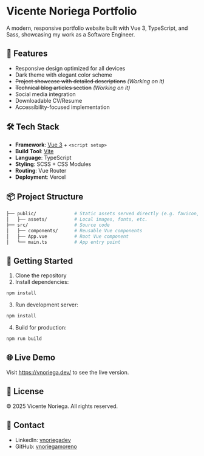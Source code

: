 # Vicente Noriega Portfolio

A modern, responsive portfolio website built with Vue 3, TypeScript, and Sass, showcasing my work as a Software Engineer.

## 🚀 Features

- Responsive design optimized for all devices
- Dark theme with elegant color scheme
- ~~Project showcase with detailed descriptions~~ _(Working on it)_
- ~~Technical blog articles section~~ _(Working on it)_
- Social media integration
- Downloadable CV/Resume
- Accessibility-focused implementation

## 🛠 Tech Stack
- **Framework**: [Vue 3](https://vuejs.org/) + `<script setup>`
- **Build Tool**: [Vite](https://vitejs.dev/)
- **Language**: TypeScript
- **Styling**: SCSS + CSS Modules
- **Routing**: Vue Router
- **Deployment**: Vercel

## 📦 Project Structure
```bash
├── public/              # Static assets served directly (e.g. favicon, images)
│   ├── assets/          # Local images, fonts, etc.
├── src/                 # Source code
│   ├── components/      # Reusable Vue components
│   ├── App.vue          # Root Vue component
│   └── main.ts          # App entry point
```

## 🚀 Getting Started

1. Clone the repository
2. Install dependencies:
```bash
npm install
```
3. Run development server:
```bash
npm install
```
4. Build for production:
```bash
npm run build
```

## 🌐 Live Demo
Visit https://vnoriega.dev/ to see the live version.

## 📝 License
© 2025 Vicente Noriega. All rights reserved.

## 🤝 Contact
- LinkedIn: [vnoriegadev](https://linkedin.com/in/vnoriegadev)
- GitHub: [vnoriegamoreno](https://github.com/vnoriegamoreno)

